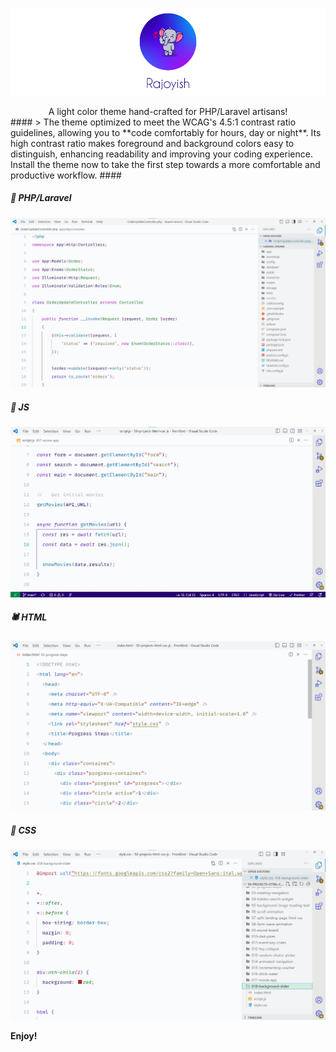 ![Rajoyish-VSCode-Theme-Cover](images/Rajoyish-Theme-cover.png)

<div align="center">
A light color theme hand-crafted for PHP/Laravel artisans!
</div>
####
> The theme optimized to meet the WCAG's 4.5:1 contrast ratio guidelines, allowing you to **code comfortably for hours, day or night**. Its high contrast ratio makes foreground and background colors easy to distinguish, enhancing readability and improving your coding experience. Install the theme now to take the first step towards a more comfortable and productive workflow.
####

##### 🐘 PHP/Laravel

![Rajoyish Theme - PHP/Laravel](images/laravel.jpg)

##### 🐇 JS

![Rajoyish Theme - CSS](images/js.jpg)

##### 🕷 HTML

![Rajoyish Theme - HTML](images/html.jpg)

##### 🐬 CSS

![Rajoyish Theme - CSS](images/css.jpg)

**Enjoy!**

